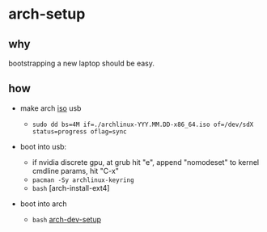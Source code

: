 # arch-setup

## why

bootstrapping a new laptop should be easy.

## how

- make arch [iso](https://archlinux.org/download/) usb
  - `sudo dd bs=4M if=./archlinux-YYY.MM.DD-x86_64.iso of=/dev/sdX status=progress oflag=sync`

- boot into usb:
  - if nvidia discrete gpu, at grub hit "e", append "nomodeset" to kernel cmdline params, hit "C-x"
  - `pacman -Sy archlinux-keyring`
  - `bash` [arch-install-ext4]

- boot into arch
  - `bash` [arch-dev-setup](./arch-dev-setup)
